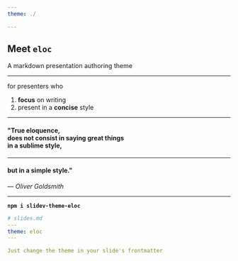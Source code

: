 ```yaml
---
theme: ./

---
```


## Meet `eloc`

A markdown presentation authoring theme

---

for presenters who

1. __focus__ on writing
2. present in a __concise__ style

---

#### "True __eloquence__,<br /> does not consist in saying great things<br/> in a sublime style,

---

#### but in a simple style."

_— Oliver Goldsmith_

---

**`npm i slidev-theme-eloc`**

```yaml
# slides.md
---
theme: eloc
---

Just change the theme in your slide's frontmatter
```

